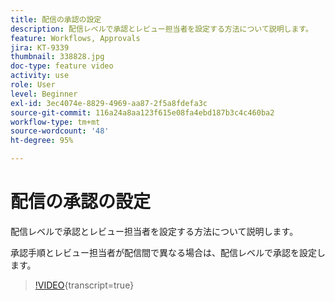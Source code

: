 ```yaml
---
title: 配信の承認の設定
description: 配信レベルで承認とレビュー担当者を設定する方法について説明します。
feature: Workflows, Approvals
jira: KT-9339
thumbnail: 338828.jpg
doc-type: feature video
activity: use
role: User
level: Beginner
exl-id: 3ec4074e-8829-4969-aa87-2f5a8fdefa3c
source-git-commit: 116a24a8aa123f615e08fa4ebd187b3c4c460ba2
workflow-type: tm+mt
source-wordcount: '48'
ht-degree: 95%

---
```


# 配信の承認の設定

配信レベルで承認とレビュー担当者を設定する方法について説明します。  

承認手順とレビュー担当者が配信間で異なる場合は、配信レベルで承認を設定します。

>[!VIDEO](https://video.tv.adobe.com/v/338828?quality=12&learn=on){transcript=true}
